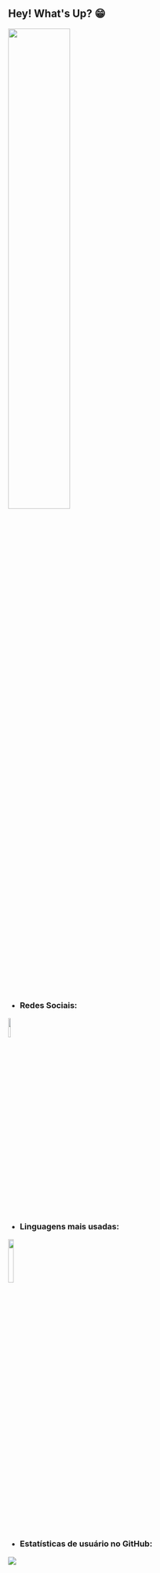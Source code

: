 ## Hey! What's Up? 😁


<img src="https://user-images.githubusercontent.com/82673226/115105399-00c62200-9f35-11eb-8c5c-cf79ca6800a4.gif" width=50% height=auto>

  
* ### Redes Sociais:

<a href="https://www.linkedin.com/in/souviictor/">
  <img src="https://user-images.githubusercontent.com/82673226/115105804-8945c200-9f37-11eb-9de8-ebd239f7d6b4.png" width=10% height=auto>  
</a>

* ### Linguagens mais usadas:
<img src="https://user-images.githubusercontent.com/82673226/115105967-5c45df00-9f38-11eb-9243-a4d6852fc533.png" width=15% height=auto>  

* ### Estatísticas de usuário no GitHub:  

![](https://github-readme-stats.vercel.app/api?username=souviictor&show_icons=true&theme=dark&border_radius=10px&icon_color=00ccff&text_color=ffffff)



